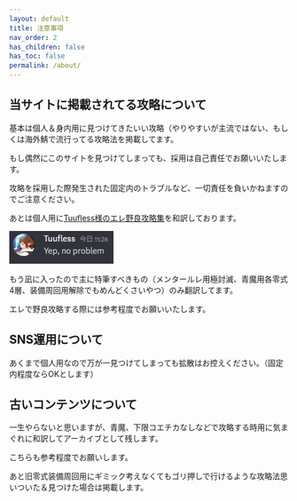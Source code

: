 ```yaml
---
layout: default
title: 注意事項
nav_order: 2
has_children: false
has_toc: false
permalink: /about/
---
```


## 当サイトに掲載されてる攻略について

基本は個人＆身内用に見つけてきたいい攻略（やりやすいが主流ではない、もしくは海外鯖で流行ってる攻略法を掲載してます。

もし偶然にこのサイトを見つけてしまっても、採用は自己責任でお願いいたします。

攻略を採用した際発生された固定内のトラブルなど、一切責任を負いかねますのでご注意ください。

あとは個人用に[Tuufless様のエレ野良攻略集](https://tuufless.github.io/FFXIV-Elemental-Raid-Macros/)を和訳しております。

![許可得てます](assets/iroiro/shounin.png)

もう凪に入ったので主に特筆すべきもの（メンタールレ用極討滅、青魔用各零式4層、装備周回用解除でもめんどくさいやつ）のみ翻訳してます。

エレで野良攻略する際には参考程度でお願いいたします。

## SNS運用について

あくまで個人用なので万が一見つけてしまっても拡散はお控えください。（固定内程度ならOKとします）

## 古いコンテンツについて

一生やらないと思いますが、青魔、下限コエチカなしなどで攻略する時用に気まぐれに和訳してアーカイブとして残します。

こちらも参考程度でお願いします。

あと旧零式装備周回用にギミック考えなくてもゴリ押しで行けるような攻略法思いついた＆見つけた場合は掲載します。
